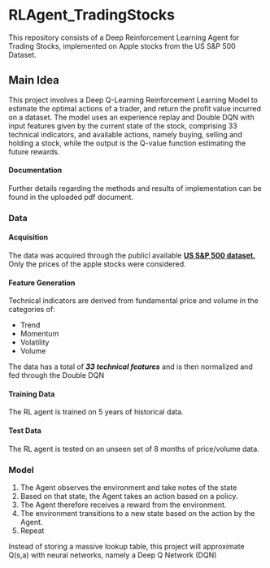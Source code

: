 # RLAgent_TradingStocks
This repository consists of a Deep Reinforcement Learning Agent for Trading Stocks, implemented on Apple stocks from the US S&amp;P 500 Dataset.

## Main Idea

This project involves a Deep Q-Learning Reinforcement Learning Model to estimate the optimal actions of a trader, and return the profit value incurred on a dataset.
The model uses an experience replay and Double DQN with input features given by the current state of the stock, comprising 33 technical indicators, and available actions, namely buying, selling and holding a stock, while the output is the Q-value function estimating the future rewards. 


#### Documentation

Further details regarding the methods and results of implementation can be found in the uploaded pdf document.

### Data

#### Acquisition

The data was acquired through the publicl available [**US S&P 500 dataset.**](https://github.com/yumoxu/stocknet-dataset) Only the prices of the apple stocks were considered.

#### Feature Generation

Technical indicators are derived from fundamental price and volume in the categories of:
* Trend
* Momentum
* Volatility
* Volume

The data has a total of ***33 technical features*** and is then normalized and fed through the Double DQN

#### Training Data

The RL agent is trained on 5 years of historical data.

#### Test Data

The RL agent is tested on an unseen set of 8 months of price/volume data.

### Model

1. The Agent observes the environment and take notes of the state
2. Based on that state, the Agent takes an action based on a policy.
3. The Agent therefore receives a reward from the environment.
4. The environment transitions to a new state based on the action by the Agent.
5. Repeat

Instead of storing a massive lookup table, this project will approximate Q(s,a) with neural networks, namely a Deep Q Network (DQN)
